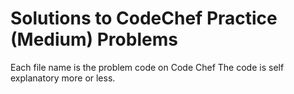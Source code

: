 # Solutions to CodeChef Practice (Medium) Problems

Each file name is the problem code on Code Chef
The code is self explanatory more or less.